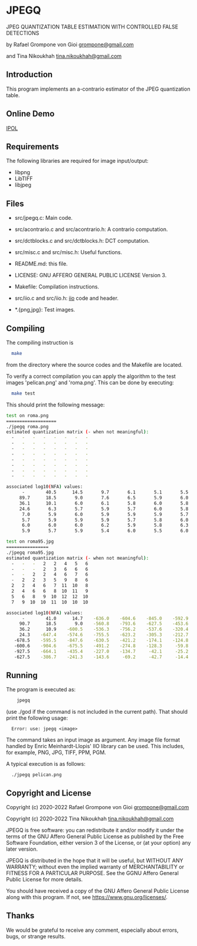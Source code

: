 JPEGQ
=====

JPEG QUANTIZATION TABLE ESTIMATION WITH CONTROLLED FALSE DETECTIONS

by Rafael Grompone von Gioi <grompone@gmail.com>

and Tina Nikoukhah <tina.nikoukhah@gmail.com>


Introduction
------------

This program implements an a-contrario estimator of the JPEG quantization table.


Online Demo
------------

[IPOL](https://ipolcore.ipol.im/demo/clientApp/demo.html?id=77777000052)


Requirements
------------

The following libraries are required for image input/output:

  - libpng
  - LibTIFF
  - libjpeg


Files
-----

- src/jpegq.c: Main code.

- src/acontrario.c and src/acontrario.h: A contrario computation.

- src/dctblocks.c and src/dctblocks.h: DCT computation.

- src/misc.c and src/misc.h: Useful functions.

- README.md: this file.

- LICENSE: GNU AFFERO GENERAL PUBLIC LICENSE Version 3.

- Makefile: Compilation instructions.

- src/iio.c and src/iio.h: [iio](https://github.com/mnhrdt/iio) code and header.

- *.{png,jpg}: Test images.


Compiling
---------

The compiling instruction is
```bash
  make
```
from the directory where the source codes and the Makefile are located.

To verify a correct compilation you can apply the algorithm to the test images
'pelican.png' and 'roma.png'. This can be done by executing:
```bash
  make test
```

This should print the following message:
```bash
test on roma.png
===================
./jpegq roma.png
estimated quantization matrix (- when not meaningful):
  -   -   -   -   -   -   -   -
  -   -   -   -   -   -   -   -
  -   -   -   -   -   -   -   -
  -   -   -   -   -   -   -   -
  -   -   -   -   -   -   -   -
  -   -   -   -   -   -   -   -
  -   -   -   -   -   -   -   -
  -   -   -   -   -   -   -   -

associated log10(NFA) values:
      -        40.5      14.5       9.7       6.1       5.1       5.5       5.4
     89.7      18.5       9.0       7.6       6.5       5.9       6.0       5.9
     36.1      10.1       6.0       6.1       5.8       6.0       5.8       6.0
     24.6       6.3       5.7       5.9       5.7       6.0       5.8       6.0
      7.0       5.9       6.0       5.9       5.9       5.9       5.7       6.0
      5.7       5.9       5.9       5.9       5.7       5.8       6.0       6.0
      6.0       6.0       6.0       6.2       5.9       5.8       6.3       6.5
      5.9       5.7       5.9       5.4       6.0       5.5       6.0       6.0

test on roma95.jpg
================
./jpegq roma95.jpg
estimated quantization matrix (- when not meaningful):
  -   -   -   2   2   4   5   6
  -   -   -   2   3   6   6   6
  -   -   2   2   4   6   7   6
  -   2   2   3   5   9   8   6
  2   2   4   6   7  11  10   8
  2   4   6   6   8  10  11   9
  5   6   8   9  10  12  12  10
  7   9  10  10  11  10  10  10

associated log10(NFA) values:
      -        41.0      14.7    -636.0    -604.6    -845.0    -592.9    -400.0
     90.7      18.5       9.0    -560.8    -793.6    -627.5    -453.6    -301.6
     36.2      10.9    -600.5    -536.3    -756.2    -537.6    -320.4    -270.3
     24.3    -647.4    -574.6    -755.5    -623.2    -305.3    -212.7    -192.0
   -678.5    -595.5    -847.6    -630.5    -421.2    -174.1    -124.8     -94.4
   -600.6    -904.6    -675.5    -491.2    -274.8    -128.3     -59.8     -44.0
   -927.5    -664.1    -435.4    -227.0    -134.7     -42.1     -25.2     -22.4
   -627.5    -386.7    -241.3    -143.6     -69.2     -42.7     -14.4      -2.2
```

Running
-------

The program is executed as:
```bash
    jpegq
```

(use ./god if the command is not included in the current path).
That should print the following usage:

```
  Error: use: jpegq <image>
```

The command takes an input image as argument. Any image file format handled by
Enric Meinhardt-Llopis' IIO library can be used. This includes, for example,
PNG, JPG, TIFF, PPM, PGM.

A typical execution is as follows:
```
  ./jpegq pelican.png
```

Copyright and License
---------------------

Copyright (c) 2020-2022 Rafael Grompone von Gioi grompone@gmail.com

Copyright (c) 2020-2022 Tina Nikoukhah tina.nikoukhah@gmail.com

JPEGQ is free software: you can redistribute it and/or modify it under
the terms of the GNU Affero General Public License as published by the
Free Software Foundation, either version 3 of the License, or (at your
option) any later version.

JPEGQ is distributed in the hope that it will be useful, but WITHOUT
ANY WARRANTY; without even the implied warranty of MERCHANTABILITY or
FITNESS FOR A PARTICULAR PURPOSE. See the GGNU Affero General Public
License for more details.

You should have received a copy of the GNU Affero General Public
License along with this program. If not, see
https://www.gnu.org/licenses/.

Thanks
------

We would be grateful to receive any comment, especially about errors, bugs,
or strange results.
